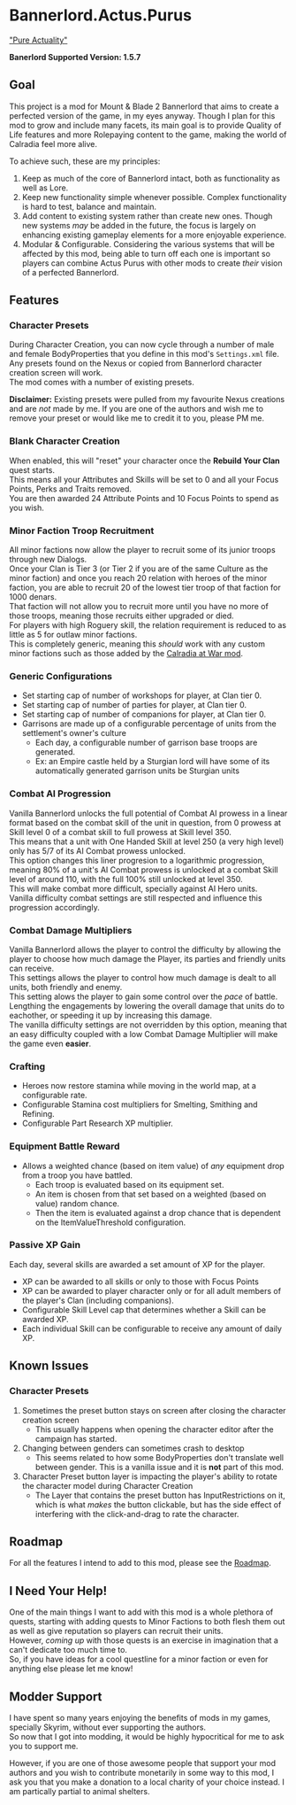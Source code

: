 # Bannerlord.Actus.Purus
["Pure Actuality"](https://en.wikipedia.org/wiki/Actus_purus)

**Banerlord Supported Version: 1.5.7**

## Goal
This project is a mod for Mount &amp; Blade 2 Bannerlord that aims to create a perfected version of the game, in my eyes anyway. Though I plan for this mod to grow and include many facets, its main goal is to provide Quality of Life features and more Rolepaying content to the game, making the world of Calradia feel more alive.

To achieve such, these are my principles:
1. Keep as much of the core of Bannerlord intact, both as functionality as well as Lore.
1. Keep new functionality simple whenever possible. Complex functionality is hard to test, balance and maintain.
1. Add content to existing system rather than create new ones. Though new systems _may_ be added in the future, the focus is largely on enhancing existing gameplay elements for a more enjoyable experience.
1. Modular & Configurable. Considering the various systems that will be affected by this mod, being able to turn off each one is important so players can combine Actus Purus with other mods to create _their_ vision of a perfected Bannerlord.

## Features

### Character Presets
During Character Creation, you can now cycle through a number of male and female BodyProperties that you define in this mod's `Settings.xml` file.  
Any presets found on the Nexus or copied from Bannerlord character creation screen will work.  
The mod comes with a number of existing presets.

**Disclaimer:** Existing presets were pulled from my favourite Nexus creations and are *not* made by me. If you are one of the authors and wish me to remove your preset or would like me to credit it to you, please PM me.

### Blank Character Creation
When enabled, this will "reset" your character once the **Rebuild Your Clan** quest starts.  
This means all your Attributes and Skills will be set to 0 and all your Focus Points, Perks and Traits removed.  
You are then awarded 24 Attribute Points and 10 Focus Points to spend as you wish.

### Minor Faction Troop Recruitment
All minor factions now allow the player to recruit some of its junior troops through new Dialogs.  
Once your Clan is Tier 3 (or Tier 2 if you are of the same Culture as the minor faction) and once you reach 20 relation with heroes of the minor faction, you are able to recruit 20 of the lowest tier troop of that faction for 1000 denars.  
That faction will not allow you to recruit more until you have no more of those troops, meaning those recruits either upgraded or died.  
For players with high Roguery skill, the relation requirement is reduced to as little as 5 for outlaw minor factions.  
This is completely generic, meaning this *should* work with any custom minor factions such as those added by the [Calradia at War mod](https://www.nexusmods.com/mountandblade2bannerlord/mods/411).

### Generic Configurations
- Set starting cap of number of workshops for player, at Clan tier 0.
- Set starting cap of number of parties for player, at Clan tier 0.
- Set starting cap of number of companions for player, at Clan tier 0.
- Garrisons are made up of a configurable percentage of units from the settlement's owner's culture
	- Each day, a configurable number of garrison base troops are generated.
	- Ex: an Empire castle held by a Sturgian lord will have some of its automatically generated garrison units be Sturgian units

### Combat AI Progression
Vanilla Bannerlord unlocks the full potential of Combat AI prowess in a linear format based on the combat skill of the unit in question, from 0 prowess at Skill level 0 of a combat skill to full prowess at Skill level 350.  
This means that a unit with One Handed Skill at level 250 (a very high level) only has 5/7 of its AI Combat prowess unlocked.  
This option changes this liner progresion to a logarithmic progression, meaning 80% of a unit's AI Combat prowess is unlocked at a combat Skill level of around 110, with the full 100% still unlocked at level 350.  
This will make combat more difficult, specially against AI Hero units.  
Vanilla difficulty combat settings are still respected and influence this progression accordingly.

### Combat Damage Multipliers
Vanilla Bannerlord allows the player to control the difficulty by allowing the player to choose how much damage the Player, its parties and friendly units can receive.  
This settings allows the player to control how much damage is dealt to all units, both friendly and enemy.  
This setting alows the player to gain some control over the *pace* of battle. Lengthing the engagements by lowering the overall damage that units do to eachother, or speeding it up by increasing this damage.  
The vanilla difficulty settings are not overridden by this option, meaning that an easy difficulty coupled with a low Combat Damage Multiplier will make the game even **easier**.

### Crafting
- Heroes now restore stamina while moving in the world map, at a configurable rate.
- Configurable Stamina cost multipliers for Smelting, Smithing and Refining.
- Configurable Part Research XP multiplier.

### Equipment Battle Reward
- Allows a weighted chance (based on item value) of *any* equipment drop from a troop you have battled.
	- Each troop is evaluated based on its equipment set.
	- An item is chosen from that set based on a weighted (based on value) random chance.
	- Then the item is evaluated against a drop chance that is dependent on the ItemValueThreshold configuration.

### Passive XP Gain
Each day, several skills are awarded a set amount of XP for the player.
- XP can be awarded to all skills or only to those with Focus Points
- XP can be awarded to player character only or for all adult members of the player's Clan (including companions).
- Configurable Skill Level cap that determines whether a Skill can be awarded XP.
- Each individual Skill can be configurable to receive any amount of daily XP.

## Known Issues

### Character Presets
1. Sometimes the preset button stays on screen after closing the character creation screen
	- This usually happens when opening the character editor after the campaign has started.
1. Changing between genders can sometimes crash to desktop
	- This seems related to how some BodyProperties don't translate well between gender. This is a vanilla issue and it is **not** part of this mod.
1. Character Preset button layer is impacting the player's ability to rotate the character model during Character Creation
	- The Layer that contains the preset button has InputRestrictions on it, which is what *makes* the button clickable, but has the side effect of interfering with the click-and-drag to rate the character.

## Roadmap
For all the features I intend to add to this mod, please see the [Roadmap](https://github.com/Will-GuiSKJ/Bannerlord.Actus.Purus/blob/master/Roadmap.md).

## I Need Your Help!
One of the main things I want to add with this mod is a whole plethora of quests, starting with adding quests to Minor Factions to both flesh them out as well as give reputation so players can recruit their units.  
However, *coming up* with those quests is an exercise in imagination that a can't dedicate too much time to.  
So, if you have ideas for a cool questline for a minor faction or even for anything else please let me know!

## Modder Support
I have spent so many years enjoying the benefits of mods in my games, specially Skyrim, without ever supporting the authors.  
So now that I got into modding, it would be highly hypocritical for me to ask you to support me.

However, if you are one of those awesome people that support your mod authors and you wish to contribute monetarily in some way to this mod, I ask you that you make a donation to a local charity of your choice instead. I am partically partial to animal shelters.